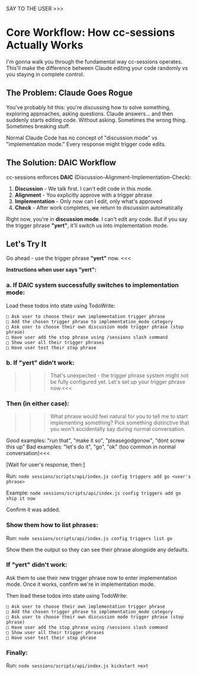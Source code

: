SAY TO THE USER >>>
# Core Workflow: How cc-sessions Actually Works

I'm gonna walk you through the fundamental way cc-sessions operates. This'll make the difference between Claude editing your code randomly vs you staying in complete control.

## The Problem: Claude Goes Rogue

You've probably hit this: you're discussing how to solve something, exploring approaches, asking questions. Claude answers... and then suddenly starts editing code. Without asking. Sometimes the wrong thing. Sometimes breaking stuff.

Normal Claude Code has no concept of "discussion mode" vs "implementation mode." Every response might trigger code edits.

## The Solution: DAIC Workflow

cc-sessions enforces **DAIC** (Discussion-Alignment-Implementation-Check):

1. **Discussion** - We talk first. I can't edit code in this mode.
2. **Alignment** - You explicitly approve with a trigger phrase
3. **Implementation** - Only now can I edit, only what's approved
4. **Check** - After work completes, we return to discussion automatically

Right now, you're in **discussion mode**. I can't edit any code. But if you say the trigger phrase **"yert"**, it'll switch us into implementation mode.

## Let's Try It

Go ahead - use the trigger phrase **"yert"** now.
<<<

**Instructions when user says "yert":**

### a. If DAIC system successfully switches to implementation mode:

Load these todos into state using TodoWrite:
```
□ Ask user to choose their own implementation trigger phrase
□ Add the chosen trigger phrase to implementation_mode category
□ Ask user to choose their own discussion mode trigger phrase (stop phrase)
□ Have user add the stop phrase using /sessions slash command
□ Show user all their trigger phrases
□ Have user test their stop phrase
```

### b. If "yert" didn't work:

>>>That's unexpected - the trigger phrase system might not be fully configured yet. Let's set up your trigger phrase now.<<<

### Then (in either case):

>>>What phrase would feel natural for you to tell me to start implementing something? Pick something distinctive that you won't accidentally say during normal conversation.

Good examples: "run that", "make it so", "pleasegodgonow", "dont screw this up"
Bad examples: "let's do it", "go", "ok" (too common in normal conversation)<<<

[Wait for user's response, then:]

Run: `node sessions/scripts/api/index.js config triggers add go <user's phrase>`

Example: `node sessions/scripts/api/index.js config triggers add go ship it now`

Confirm it was added.

### Show them how to list phrases:

Run: `node sessions/scripts/api/index.js config triggers list go`

Show them the output so they can see their phrase alongside any defaults.

### If "yert" didn't work:

Ask them to use their new trigger phrase now to enter implementation mode. Once it works, confirm we're in implementation mode.

Then load these todos into state using TodoWrite:
```
□ Ask user to choose their own implementation trigger phrase
□ Add the chosen trigger phrase to implementation_mode category
□ Ask user to choose their own discussion mode trigger phrase (stop phrase)
□ Have user add the stop phrase using /sessions slash command
□ Show user all their trigger phrases
□ Have user test their stop phrase
```

### Finally:

Run: `node sessions/scripts/api/index.js kickstart next`
